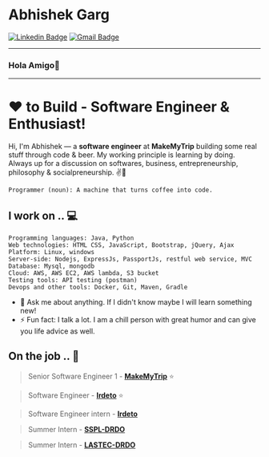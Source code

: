 # Abhishek Garg

[![Linkedin Badge](https://img.shields.io/badge/-abhishekgarg-blue?style=flat-square&logo=Linkedin&logoColor=white&link=https://www.linkedin.com/in/abhishek-garg-b53694117/)](https://www.linkedin.com/in/abhishek-garg-b53694117/) 
[![Gmail Badge](https://img.shields.io/badge/-abhishekgarg0196@gmail.com-c14438?style=flat-square&logo=Gmail&logoColor=white&link=mailto:abhishekgarg0196@gmail.com)](abhishekgarg0196@gmail.com)

---
### Hola Amigo👋
---
# ❤ to Build - Software Engineer & Enthusiast!

Hi, I'm Abhishek — a **software engineer** at **MakeMyTrip** building some real stuff through code & beer. My working principle is learning by doing. Always up for a discussion on  softwares, business, entrepreneurship, philosophy & socialpreneurship. ✌💖

```
Programmer (noun): A machine that turns coffee into code.
```
## I work on .. 💻

 	Programming languages: Java, Python
 	Web technologies: HTML CSS, JavaScript, Bootstrap, jQuery, Ajax 
 	Platform: Linux, windows
 	Server-side: Nodejs, ExpressJs, PassportJs, restful web service, MVC
 	Database: Mysql, mongodb
 	Cloud: AWS, AWS EC2, AWS lambda, S3 bucket
 	Testing tools: API testing (postman)
 	Devops and other tools: Docker, Git, Maven, Gradle


- 💬 Ask me about anything. If I didn't know maybe I will learn something new!
- ⚡ Fun fact: I talk a lot. I am a chill person with great humor and can give you life advice as well.

## On the job .. 💯

> Senior Software Engineer 1 - [**MakeMyTrip**](https://www.makemytrip.com/)  ⭐

> Software Engineer - [**Irdeto**](http://irdeto.com/)  ⭐

> Software Engineer intern - [**Irdeto**](http://irdeto.com/) 

> Summer Intern - [**SSPL-DRDO**](https://www.drdo.gov.in/)

 > Summer Intern - [**LASTEC-DRDO**](https://www.drdo.gov.in/)
 
